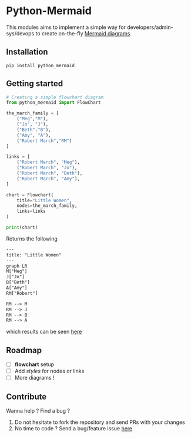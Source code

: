 # Python-Mermaid
This modules aims to implement a simple way for developers/admin-sys/devops to create on-the-fly [Mermaid diagrams](https://mermaid.js.org/).

## Installation
```shell
pip install python_mermaid
```

## Getting started
```py
# Creating a simple flowchart diagram
from python_mermaid import FlowChart

the_march_family = [
    ("Meg","M"),
    ("Jo", "J"),
    ("Beth"."B"),
    ("Amy", "A"),
    ("Robert March","RM")
]

links = [
    ("Robert March", "Meg"),
    ("Robert March", "Jo"),
    ("Robert March", "Beth"),
    ("Robert March", "Amy"),
]

chart = Flowchart(
    title="Little Women",
    nodes=the_march_family,
    links=links
)

print(chart)
```
Returns the following
```txt
---
title: "Little Women"
---
graph LR
M["Meg"]
J["Jo"]
B["Beth"]
A["Amy"]
RM["Robert"]

RM --> M
RM --> J
RM --> B
RM --> A
```
which results can be seen [here](https://mermaid.live/edit#pako:eNo9jr0KgzAQgF8l3GxewKGgdBJd7FBor0OqV5U2iaTnIOK79xKo2_fdD3wbdL4nyEFrjY4n_lCuEOqJhdTVW3II6NJ2CGYeVd2ia-4IDQ0ID3SVcOUTloIl8ZikECnsmriND61_UuDkcaK0PqnmoOqg8qACMrAUrJl6KdzQKUnjkSwhxMrehHes2-XOLOwvq-sg57BQBsvcG6bzZKTaQv4yn69MZ-Nu3v99_wEheFGF)


## Roadmap
- [ ] **flowchart** setup
- [ ] Add *styles* for nodes or links
- [ ] More diagrams !

## Contribute
Wanna help ? Find a bug ?
1. Do not hesitate to fork the repository and send PRs with your changes
2. No time to code ? Send a bug/feature issue [here](https://github.com/Dynnammo/python_mermaid/issues/new/choose)